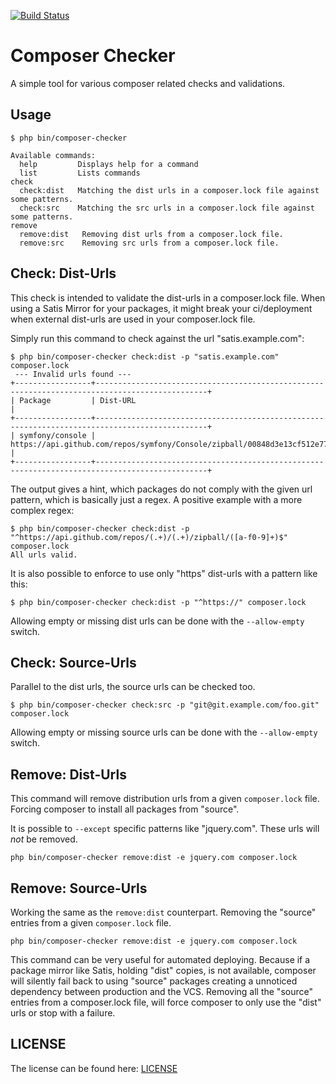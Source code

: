 [![Build Status](https://travis-ci.org/silpion/composer-checker.svg?branch=master)](https://travis-ci.org/silpion/composer-checker)

Composer Checker
======================

A simple tool for various composer related checks and validations.

Usage
-----

    $ php bin/composer-checker

    Available commands:
      help         Displays help for a command
      list         Lists commands
    check
      check:dist   Matching the dist urls in a composer.lock file against some patterns.
      check:src    Matching the src urls in a composer.lock file against some patterns.
    remove
      remove:dist   Removing dist urls from a composer.lock file.
      remove:src    Removing src urls from a composer.lock file.


Check: Dist-Urls
-------------------

This check is intended to validate the dist-urls in a composer.lock file.
When using a Satis Mirror for your packages, it might break your ci/deployment when external dist-urls are used in your composer.lock file.

Simply run this command to check against the url "satis.example.com":

    $ php bin/composer-checker check:dist -p "satis.example.com" composer.lock
     --- Invalid urls found ---
    +-----------------+-----------------------------------------------------------------------------------------------+
    | Package         | Dist-URL                                                                                      |
    +-----------------+-----------------------------------------------------------------------------------------------+
    | symfony/console | https://api.github.com/repos/symfony/Console/zipball/00848d3e13cf512e77c7498c2b3b0192f61f4b18 |
    +-----------------+-----------------------------------------------------------------------------------------------+

The output gives a hint, which packages do not comply with the given url pattern, which is basically just a regex.
A positive example with a more complex regex:

    $ php bin/composer-checker check:dist -p "^https://api.github.com/repos/(.+)/(.+)/zipball/([a-f0-9]+)$" composer.lock
    All urls valid.

It is also possible to enforce to use only "https" dist-urls with a pattern like this:

    $ php bin/composer-checker check:dist -p "^https://" composer.lock

Allowing empty or missing dist urls can be done with the `--allow-empty` switch.


Check: Source-Urls
---------------------

Parallel to the dist urls, the source urls can be checked too.

    $ php bin/composer-checker check:src -p "git@git.example.com/foo.git" composer.lock


Allowing empty or missing source urls can be done with the `--allow-empty` switch.


Remove: Dist-Urls
-------------------

This command will remove distribution urls from a given `composer.lock` file.
Forcing composer to install all packages from "source".

It is possible to `--except` specific patterns like "jquery.com". These urls will _not_ be removed.

    php bin/composer-checker remove:dist -e jquery.com composer.lock


Remove: Source-Urls
-------------------

Working the same as the `remove:dist` counterpart. Removing the "source" entries from a given `composer.lock` file.

    php bin/composer-checker remove:dist -e jquery.com composer.lock

This command can be very useful for automated deploying.
Because if a package mirror like Satis, holding "dist" copies, is not available, composer will silently fail back to using "source" packages creating a unnoticed dependency between production and the VCS.
Removing all the "source" entries from a composer.lock file, will force composer to only use the "dist" urls or stop with a failure.


LICENSE
-------

The license can be found here: [LICENSE](LICENSE)
